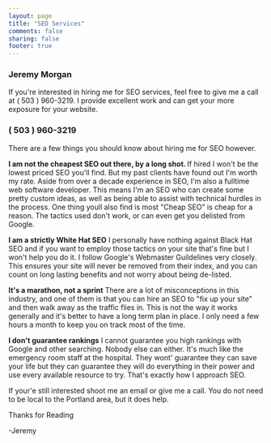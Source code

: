 ```yaml
---
layout: page
title: "SEO Services"
comments: false
sharing: false
footer: true
---
```


### Jeremy Morgan

If you're interested in hiring me for SEO services, feel free to give me a call at ( 503 ) 960-3219. I provide excellent work and can get your more exposure for your website. 

### ( 503 ) 960-3219

There are a few things you should know about hiring me for SEO however. 

<strong>I am not the cheapest SEO out there, by a long shot. </strong> If hired I won't be the lowest priced SEO you'll find. But my past clients have found out I'm worth my rate. Aside from over a decade experience in SEO, I'm also a fulltime web software developer. This means I'm an SEO who can create some pretty custom ideas, as well as being able to assist with technical hurdles in the process.  One thing youll also find is most "Cheap SEO" is cheap for a reason. The tactics used don't work, or can even get you delisted from Google. 

<strong>I am a strictly White Hat SEO</strong> I personally have nothing against Black Hat SEO and if you want to employ those tactics on your site that's fine but I won't help you do it. I follow Google's Webmaster Guildelines very closely. This ensures your site will never be removed from their index, and you can count on long lasting benefits and not worry about being de-listed. 

<strong>It's a marathon, not a sprint</strong> There are a lot of misconceptions in this industry, and one of them is that you can hire an SEO to "fix up your site" and then walk away as the traffic flies in. This is not the way it works generally and it's better to have a long term plan in place. I only need a few hours a month to keep you on track most of the time.

<strong>I don't guarantee rankings</strong> I cannot guarantee you high rankings with Google and other searching. Nobody else can either. It's much like the emergency room staff at the hospital. They wont' guarantee they can save your life but they can guarantee they will do everything in their power and use every available resource to try. That's exactly how I approach SEO. 

If your'e still interested shoot me an email or give me a call. You do not need to be local to the Portland area, but it does help. 

Thanks for Reading

-Jeremy 
